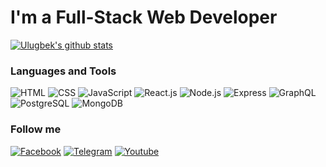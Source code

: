 # I'm a Full-Stack Web Developer
[![Ulugbek's github stats ](https://github-readme-stats.vercel.app/api?username=ulugbek15&show_icons=true&theme=dark)](https://github.com/ulugbek15/)


### Languages and Tools

![HTML](https://img.shields.io/badge/HTML-090909?style=for-the-badge&logo=HTML5&logoColor=E34F26) ![CSS](https://img.shields.io/badge/CSS-090909?style=for-the-badge&logo=CSS3&logoColor=1572B6) ![JavaScript](https://img.shields.io/badge/JavaScript-090909?style=for-the-badge&logo=JavaScript&logoColor=F7DF1E) ![React.js](https://img.shields.io/badge/React-090909?style=for-the-badge&logo=React&logoColor=61DAFB) 
![Node.js](https://img.shields.io/badge/Node.js-090909?style=for-the-badge&logo=Node.js&logoColor=339933) ![Express](https://img.shields.io/badge/Express-090909?style=for-the-badge&logo=Express&logoColor=fff) ![GraphQL](https://img.shields.io/badge/Graphql-090909?style=for-the-badge&logo=Graphql&logoColor=E434AA) ![PostgreSQL](https://img.shields.io/badge/PostgreSQL-090909?style=for-the-badge&logo=PostgreSQL&logoColor=4169E1) ![MongoDB](https://img.shields.io/badge/MongoDb-090909?style=for-the-badge&logo=MongoDb&logoColor=47A248)
### Follow me
 
 [![Facebook](https://img.shields.io/badge/Facebook-090909?style=for-the-badge&logo=Facebook&logoColor=#1DA1F2)](https://www.facebook.com/profile.php?id=100049694828436)  [![Telegram](https://img.shields.io/badge/Telegram-090909?style=for-the-badge&logo=Telegram&logoColor=#1DA1F2)](https://t.me/uk_valiev) [![Youtube](https://img.shields.io/badge/Youtube-090909?style=for-the-badge&logo=Youtube&logoColor=FF0000)](https://www.youtube.com/channel/UCpmcqmGke_Ax2-RA4DjcPqw)
 
